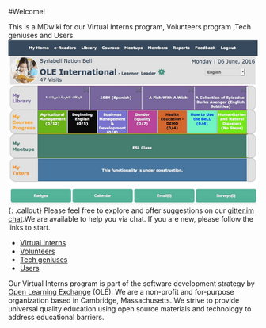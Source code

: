 #Welcome!

This is a MDwiki for our Virtual Interns program, Volunteers program ,Tech geniuses and Users.![](pages/uploads/images/OLEInternational.png){: .callout} Please feel free to explore and offer suggestions on our [gitter.im chat](https://gitter.im/open-learning-exchange/chat).We are available to help you via chat. 
If you are new, please follow the links to start.

* [Virtual Interns](pages/firststeps.md )
* [Volunteers](pages/firststeps.md )
* [Tech geniuses](pages/firststeps.md )
* [Users](pages/planetusermanual.md)

Our Virtual Interns program is part of the software development strategy by [Open Learning Exchange](http://www.ole.org/) (OLÉ). We are a non-profit and for-purpose organization based in Cambridge, Massachusetts. We strive to provide universal quality education using open source materials and technology to address educational barriers.